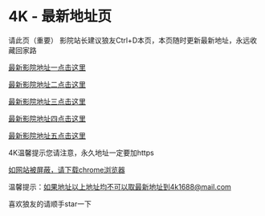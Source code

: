 # 4K - 最新地址页
请此页（重要） 影院站长建议狼友Ctrl+D本页，本页随时更新最新地址，永远收藏回家路

<p dir="auto"><a href="https://18r111.xyz/" rel="nofollow"><font style="vertical-align: inherit;"><font style="vertical-align: inherit;">最新影院地址一点击这里</font></font></a></p>

<p dir="auto"><a href="https://18r222.xyz/" rel="nofollow"><font style="vertical-align: inherit;"><font style="vertical-align: inherit;">最新影院地址二点击这里</font></font></a></p>

<p dir="auto"><a href="https://18r333.xyz/" rel="nofollow"><font style="vertical-align: inherit;"><font style="vertical-align: inherit;">最新影院地址三点击这里</font></font></a></p>

<p dir="auto"><a href="https://18r444.xyz/" rel="nofollow"><font style="vertical-align: inherit;"><font style="vertical-align: inherit;">最新影院地址四点击这里</font></font></a></p>

<p dir="auto"><a href="https://18r555.xyz/" rel="nofollow"><font style="vertical-align: inherit;"><font style="vertical-align: inherit;">最新影院地址五点击这里</font></font></a></p>

4K温馨提示您请注意，永久地址一定要加https

<p dir="auto"><a href="https://web.18r-js.xyz/chrome_93.0.4577.82.apk" rel="nofollow"><font style="vertical-align: inherit;"><font style="vertical-align: inherit;">如网站被屏蔽，请下载chrome浏览器</font></font></a></p>

温馨提示：如果地址以上地址均不可以取最新地址到4k1688@mail.com

喜欢狼友的请顺手star一下
